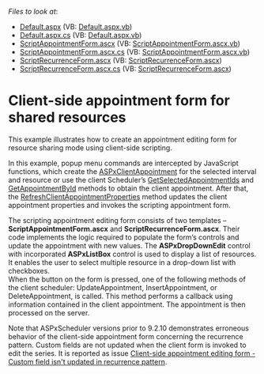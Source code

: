 <!-- default file list -->
*Files to look at*:

* [Default.aspx](./CS/WebSite/Default.aspx) (VB: [Default.aspx.vb](./VB/WebSite/Default.aspx.vb))
* [Default.aspx.cs](./CS/WebSite/Default.aspx.cs) (VB: [Default.aspx.vb](./VB/WebSite/Default.aspx.vb))
* [ScriptAppointmentForm.ascx](./CS/WebSite/UserForms/ScriptAppointmentForm.ascx) (VB: [ScriptAppointmentForm.ascx.vb](./VB/WebSite/UserForms/ScriptAppointmentForm.ascx.vb))
* [ScriptAppointmentForm.ascx.cs](./CS/WebSite/UserForms/ScriptAppointmentForm.ascx.cs) (VB: [ScriptAppointmentForm.ascx.vb](./VB/WebSite/UserForms/ScriptAppointmentForm.ascx.vb))
* [ScriptRecurrenceForm.ascx](./CS/WebSite/UserForms/ScriptRecurrenceForm.ascx) (VB: [ScriptRecurrenceForm.ascx](./VB/WebSite/UserForms/ScriptRecurrenceForm.ascx))
* [ScriptRecurrenceForm.ascx.cs](./CS/WebSite/UserForms/ScriptRecurrenceForm.ascx.cs) (VB: [ScriptRecurrenceForm.ascx](./VB/WebSite/UserForms/ScriptRecurrenceForm.ascx))
<!-- default file list end -->
# Client-side appointment form for shared resources


<p>This example illustrates how to create an appointment editing form for resource sharing mode using client-side scripting.</p><p>In this example, popup menu commands are intercepted by JavaScript functions, which create the <a href="http://documentation.devexpress.com/#AspNet/DevExpressWebASPxSchedulerScriptsASPxClientAppointmentMembersTopicAll">ASPxClientAppointment</a> for the selected interval and resource or use the client Scheduler’s <a href="http://documentation.devexpress.com/#AspNet/DevExpressWebASPxSchedulerScriptsASPxClientScheduler_GetSelectedAppointmentIdstopic">GetSelectedAppointmentIds</a> and <a href="http://documentation.devexpress.com/#AspNet/DevExpressWebASPxSchedulerScriptsASPxClientScheduler_GetAppointmentByIdtopic">GetAppointmentById</a> methods to obtain the client appointment. After that, the <a href="http://documentation.devexpress.com/#AspNet/DevExpressWebASPxSchedulerScriptsASPxClientScheduler_RefreshClientAppointmentPropertiestopic">RefreshClientAppointmentProperties</a> method updates the client appointment properties and invokes the scripting appointment form.</p><p>The scripting appointment editing form consists of two templates – <strong>ScriptAppointmentForm.ascx</strong> and <strong>ScriptRecurrenceForm.ascx</strong>. Their code implements the logic required to populate the form’s controls and update the appointment with new values. The <strong>ASPxDropDownEdit</strong> control with incorporated <strong>ASPxListBox</strong> control is used to display a  list of resources.  It enables the user to select multiple resource in a drop-down list with checkboxes. <br />
When the button on the form is pressed, one of the following methods of the client scheduler: UpdateAppointment, InsertAppointment, or DeleteAppointment, is called. This method performs a callback using information contained in the client appointment. The appointment is then processed on the server.</p><p>Note that ASPxScheduler versions prior to 9.2.10 demonstrates erroneous behavior of the client-side appointment form concerning the recurrence pattern. Custom fields are not updated when the client form is invoked to edit the series. It is reported as issue <a href="https://www.devexpress.com/Support/Center/p/B143010">Client-side appointment editing form - Custom field isn't updated in recurrence pattern</a>.</p>

<br/>



